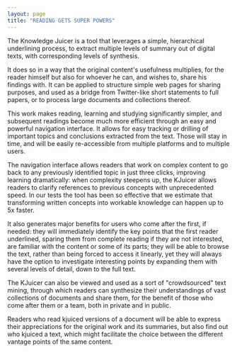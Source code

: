 ```yaml
---
layout: page
title: "READING GETS SUPER POWERS"
---
```


The Knowledge Juicer is a tool that leverages a simple, hierarchical underlining process, to extract multiple levels of summary out of digital texts, with corresponding levels of synthesis.

It does so in a way that the original content's usefulness multiplies, for the reader himself but also for whoever he can, and wishes to, share his findings with. It can be applied to structure simple web pages for sharing purposes, and used as a bridge from Twitter-like short statements to full papers, or to process large documents and collections thereof.

This work makes reading, learning and studying significantly simpler, and subsequent readings become much more efficient through an easy and powerful navigation interface. It allows for easy tracking or drilling of important topics and conclusions extracted from the text. Those will stay in time, and will be easily re-accessible from multiple platforms and to multiple users.

The navigation interface allows readers that work on complex content to go back to any previously identified topic in just three clicks, improving learning dramatically: when complexity steepens up, the KJuicer allows readers to clarify references to previous concepts with unprecedented speed. In our tests the tool has been so effective that we estimate that transforming written concepts into workable knowledge can happen up to 5x faster.

It also generates major benefits for users who come after the first, if needed: they will immediately identify the key points that the first reader underlined, sparing them from complete reading if they are not interested, are familiar with the content or some of its parts; they will be able to browse the text, rather than being forced to access it linearly, yet they will always have the option to investigate interesting points by expanding them with several levels of detail, down to the full text.

The KJuicer can also be viewed and used as a sort of "crowdsourced" text mining, through which readers can synthesize their understandings of vast collections of documents and share them, for the benefit of those who come after them or a team, both in private and in public.

Readers who read kjuiced versions of a document will be able to express their appreciations for the original work and its summaries, but also find out who kjuiced a text, which might facilitate the choice between the different vantage points of the same content.
